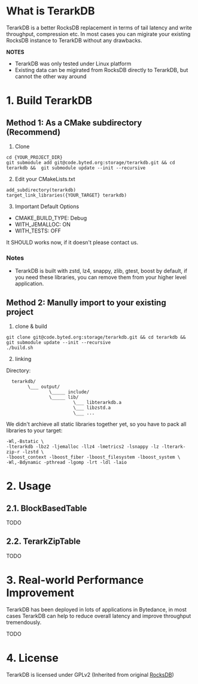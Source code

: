 # What is TerarkDB
TerarkDB is a better RocksDB replacement in terms of tail latency and write throughput, compression etc. In most cases you can migirate your existing RocksDB instance to TerarkDB without any
drawbacks.

**NOTES**
- TerarkDB was only tested under Linux platform
- Existing data can be migirated from RocksDB directly to TerarkDB, but cannot the other way around

# 1. Build TerarkDB

## Method 1: As a CMake subdirectory (Recommend)

1) Clone

```
cd {YOUR_PROJECT_DIR}
git submodule add git@code.byted.org:storage/terarkdb.git && cd terarkdb &&  git submodule update --init --recursive
```

2) Edit your CMakeLists.txt

```
add_subdirectory(terarkdb)
target_link_libraries({YOUR_TARGET} terarkdb)
```
3) Important Default Options

- CMAKE_BUILD_TYPE: Debug
- WITH_JEMALLOC: ON
- WITH_TESTS: OFF

It SHOULD works now, if it doesn't please contact us.


### Notes
- TerarkDB is built with zstd, lz4, snappy, zlib, gtest, boost by default, if you need these libraries, you can remove them from your higher level application.


## Method 2: Manully import to your existing project

1) clone & build

```
git clone git@code.byted.org:storage/terarkdb.git && cd terarkdb && git submodule update --init --recursive
./build.sh
```

2) linking

Directory:

```
  terarkdb/
        \___ output/
                \_____ include/
                \_____ lib/
                         \___ libterarkdb.a
                         \___ libzstd.a
                         \___ ...
```

We didn't archieve all static libraries together yet, so you have to pack all libraries to your target:

```
-Wl,-Bstatic \
-lterarkdb -lbz2 -ljemalloc -llz4 -lmetrics2 -lsnappy -lz -lterark-zip-r -lzstd \
-lboost_context -lboost_fiber -lboost_filesystem -lboost_system \
-Wl,-Bdynamic -pthread -lgomp -lrt -ldl -laio
```


# 2. Usage
## 2.1. BlockBasedTable
TODO

## 2.2. TerarkZipTable
TODO


# 3. Real-world Performance Improvement
TerarkDB has been deployed in lots of applications in Bytedance, in most cases TerarkDB can help to reduce overall latency and improve throughput tremendously.

TODO



# 4. License
TerarkDB is licensed under GPLv2 (Inherited from original [RocksDB](https://github.com/facebook/rocksdb))
